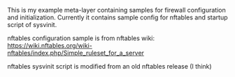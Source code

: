 This is my example meta-layer containing samples for firewall configuration and initialization. Currently it contains sample config for nftables and startup script of sysvinit.

nftables configuration sample is from nftables wiki:
https://wiki.nftables.org/wiki-nftables/index.php/Simple_ruleset_for_a_server

nftables sysvinit script is modified from an old nftables release (I think)

